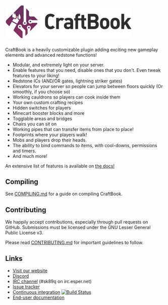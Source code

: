 <h1>
    <img src="craftbook-logo.svg" alt="CraftBook" width="400" /> 
</h1>

CraftBook is a heavily customizable plugin adding exciting new gameplay elements and advanced redstone functions!

* Modular, and extremely light on your server.
* Enable features that you need, disable ones that you don't. Even tweak features to your liking!
* Redstone ICs (AND/OR gates, lightning striker gates)
* Elevators for your server so people can jump between floors quickly (Or smoothly, if you choose so)
* Working cauldrons so players can cook inside them
* Your own custom crafting recipes
* Hidden switches for players
* Minecart booster blocks and more
* Togglable areas and bridges
* Chairs you can sit on
* Working pipes that can transfer items from place to place!
* Footprints where your players walk!
* Mobs and players drop their heads.
* The ability to bind commands to items, with cool-downs, permissions and timers.
* And much more!

An extensive list of features is available on [the docs!](https://craftbook.enginehub.org/en/3.x/mechanics/)

Compiling
---------

See [COMPILING.md](COMPILING.md) for a guide on compiling CraftBook.

Contributing
------------

We happily accept contributions, especially through pull requests on GitHub.
Submissions must be licensed under the GNU Lesser General Public License v3.

Please read [CONTRIBUTING.md](CONTRIBUTING.md) for important guidelines to follow.

Links
-----

* [Visit our website](https://enginehub.org/)
* [Discord](https://discord.gg/enginehub)
* [IRC channel](https://webchat.esper.net/?join=sk89q) (#sk89q on irc.esper.net)
* [Issue tracker](https://github.com/EngineHub/CraftBook/issues)
* [Continuous integration](http://builds.enginehub.org) [![Build Status](https://ci.enginehub.org/app/rest/builds/buildType:bt6,branch:master/statusIcon.svg)](http://ci.enginehub.org/viewType.html?buildTypeId=bt6&guest=1)
* [End-user documentation](https://craftbook.enginehub.org/en/3.x/)